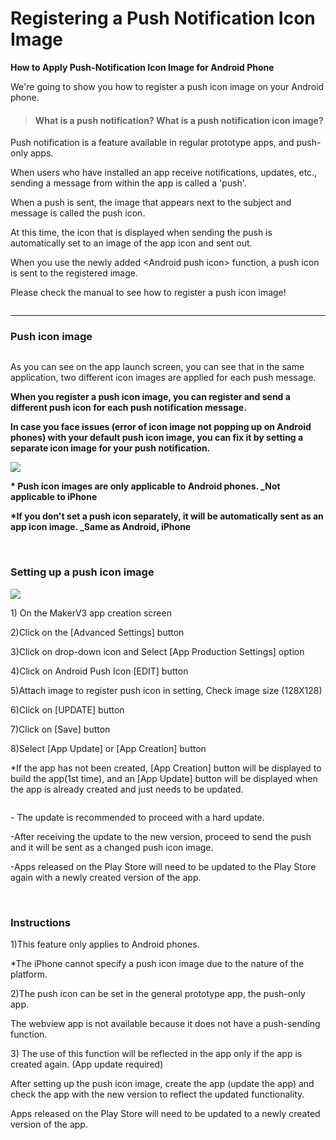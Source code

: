 # Registering a Push Notification Icon Image

**How to Apply Push-Notification Icon Image for Android Phone**

We're going to show you how to register a push icon image on your Android phone.

> #### What is a push notification? What is a push notification icon image?

Push notification is a feature available in regular prototype apps, and push-only apps.

When users who have installed an app receive notifications, updates, etc., sending a message from within the app is called a 'push'.

When a push is sent, the image that appears next to the subject and message is called the push icon.

At this time, the icon that is displayed when sending the push is automatically set to an image of the app icon and sent out.

When you use the newly added \<Android push icon> function, a push icon is sent to the registered image.

Please check the manual to see how to register a push icon image!

<div align="left">

<img src="../../../.gitbook/assets/Urgg-1.png" alt="">

</div>

***

### Push icon image

<div align="left">

<img src="../../../.gitbook/assets/gesd-1.png" alt="">

</div>

As you can see on the app launch screen, you can see that in the same application, two different icon images are applied for each push message.

**When you register a push icon image, you can register and send a different push icon for each push notification message.**

**In case you face issues (error of icon image not popping up on Android phones) with your default push icon image, you can fix it by setting a separate icon image for your push notification.**

![](https://wp.swing2app.co.kr/wp-content/uploads/2021/03/%EC%BA%A1%EC%B2%9833.png)

**\* Push icon images are only applicable to Android phones. \_Not applicable to iPhone**

**\*If you don't set a push icon separately, it will be automatically sent as an app icon image. \_Same as Android, iPhone**

​

### Setting up a push icon image

![](../../../.gitbook/assets/Untitled-2-Rzrgd.png)

1\) On the MakerV3 app creation screen

2\)Click on the \[Advanced Settings] button

3\)Click on drop-down icon and Select \[App Production Settings] option

4\)Click on Android Push Icon \[EDIT] button

5\)Attach image to register push icon in setting, Check image size (128X128)

6\)Click on \[UPDATE] button

7\)Click on \[Save] button

8\)Select \[App Update] or \[App Creation] button

\*If the app has not been created, \[App Creation] button will be displayed to build the app(1st time), and an \[App Update] button will be displayed when the app is already created and just needs to be updated.

<div align="left">

<img src="https://wp.swing2app.co.kr/wp-content/uploads/2021/03/%EC%BA%A1%EC%B2%9833.png" alt="">

</div>

\- The update is recommended to proceed with a hard update.

\-After receiving the update to the new version, proceed to send the push and it will be sent as a changed push icon image.

\-Apps released on the Play Store will need to be updated to the Play Store again with a newly created version of the app.

​

### Instructions

1\)This feature only applies to Android phones.

\*The iPhone cannot specify a push icon image due to the nature of the platform.

2\)The push icon can be set in the general prototype app, the push-only app.

The webview app is not available because it does not have a push-sending function.

3\) The use of this function will be reflected in the app only if the app is created again. (App update required)

After setting up the push icon image, create the app (update the app) and check the app with the new version to reflect the updated functionality.

Apps released on the Play Store will need to be updated to a newly created version of the app.
